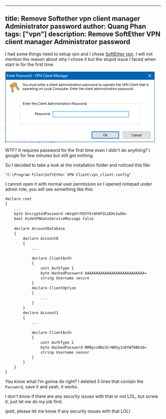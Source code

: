 
---
title: Remove Softether vpn client manager Administrator password
author: Quang Phan
tags: ["vpn"]
description: Remove SoftEther VPN client manager Administrator password
---

I had some things need to setup vpn and I chose [SoftEther vpn](https://www.softether.org/). I will not mention the reason about why I chose it but the stupid issue I faced when start in for the first time.

![It requires password](\assets\img\softether-vpn.png)

WTF? It requires password for the first time even I didn't do anything? I google for few minutes but still got nothing.

So I decided to take a look at the installation folder and noticed this file:

```
"C:\Program Files\SoftEther VPN Client\vpn_client.config"
```

I cannot open it with normal user permission so I opened notepad under admin role, you will see something like this:

```
declare root
{
	...
	byte EncryptedPassword +WzqGYrR3VYXrAhKPZLGEHcIwO8=
	bool HideVPNGateServiceMessage false

	declare AccountDatabase
	{
		declare Account0
		{
			...

			declare ClientAuth
			{
				uint AuthType 1
				byte HashedPassword AAAAAAAAAAAAAAAAAAAAAAAAAAA=
				string Username secure
			}
			declare ClientOption
			{
				...
			}
		}
		declare Account1
		{
			...

			declare ClientAuth
			{
				uint AuthType 1
				byte HashedPassword NM9pzs8NzSC+N8hy1n6YWf6BkS8=
				string Username sensor
			}
		}
	}
}
```

You know what I'm gonna do right? I deleted 3 lines that contain the `Password`, save it and yeah, it works.

I don't know if there are any security issues with that or not LOL, but screw it, just let me do my job first.

(pstt, please let me know if any security issues with that LOL)
